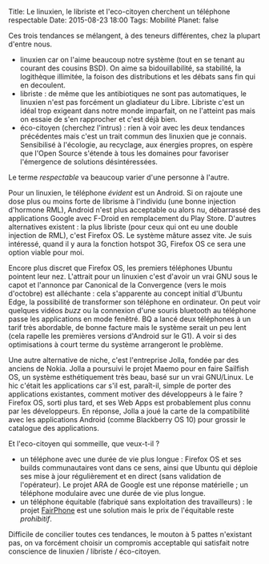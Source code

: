 Title: Le linuxien, le libriste et l'eco-citoyen cherchent un téléphone respectable
Date: 2015-08-23 18:00
Tags: Mobilité
Planet: false

Ces trois tendances se mélangent, à des teneurs différentes, chez la
plupart d'entre nous.

- linuxien car on l'aime beaucoup notre système (tout en se tenant au courant
des cousins BSD). On aime sa bidouillabilité, sa stabilité, la
logithèque illimitée, la foison des distributions et les débats sans fin qui en
decoulent.
- libriste : de même que les antibiotiques ne sont pas automatiques, le
linuxien n'est pas forcément un gladiateur du Libre. Libriste c'est un idéal
trop exigeant dans notre monde imparfait, on ne l'atteint pas mais on essaie de
s'en rapprocher et c'est déjà bien.
- éco-citoyen (cherchez l'intrus) : rien à voir avec les deux tendances
précédentes mais c'est un trait commun des linuxien que je connais. Sensibilisé
à l'écologie, au recyclage, aux énergies propres, on espère que l'Open Source
s'étende à tous les domaines pour favoriser l'émergence de solutions
désintéressées.

Le terme *respectable* va beaucoup varier d'une personne à l'autre.

Pour un linuxien, le téléphone *évident* est un Android. Si on rajoute une dose
plus ou moins forte de librisme à l'individu (une bonne injection d'hormone
RML), Android n'est plus acceptable ou alors nu, débarrassé des applications
Google avec F-Droid en remplacement du Play Store. D'autres alternatives
existent : la plus libriste (pour ceux qui ont eu une double injection de RML),
c'est Firefox OS. Le système mâture assez vite. Je suis intéressé, quand il y
aura la fonction hotspot 3G, Firefox OS ce sera une option viable pour moi.

Encore plus discret que Firefox OS, les premiers téléphones Ubuntu pointent
leur nez. L'attrait pour un linuxien c'est d'avoir un vrai GNU sous le capot et
l'annonce par Canonical de la Convergence (vers le mois d'octobre) est
alléchante : cela s'apparente au concept initial d'Ubuntu Edge, la possibilité
de transformer son téléphone en ordinateur. On peut voir quelques vidéos *buzz*
ou la connexion d'une souris bluetooth au téléphone passe les applications en
mode fenêtré. BQ a lancé deux téléphones à un tarif très abordable, de bonne
facture mais le système serait un peu lent (cela rapelle les premières versions
d'Android sur le G1). A voir si des optimisations à court terme du système
arrangeront le problème.

Une autre alternative de niche, c'est l'entreprise Jolla, fondée par des
anciens de Nokia. Jolla a poursuivi le projet Maemo pour en faire Sailfish OS,
un système esthétiquement très beau, basé sur un vrai GNU/Linux. Le hic c'était
les applications car s'il est, paraît-il, simple de porter des applications
existantes, comment motiver des développeurs à le faire ? Firefox OS, sorti
plus tard, et ses Web Apps est probablement plus connu par les développeurs. En
réponse, Jolla a joué la carte de la compatibilité avec les applications
Android (comme Blackberry OS 10) pour grossir le catalogue des applications.

Et l'eco-citoyen qui sommeille, que veux-t-il ? 

- un téléphone avec une durée de vie plus longue : Firefox OS et ses builds
communautaires vont dans ce sens, ainsi que Ubuntu qui déploie ses mise à jour
régulièrement et en direct (sans validation de l'opérateur). Le projet ARA de
Google est une réponse matérielle ; un téléphone modulaire avec une durée de
vie plus longue.
- un téléphone équitable (fabriqué sans exploitation des travailleurs) : le
projet [FairPhone](https://www.fairphone.com) est une solution mais le prix de
l'équitable reste *prohibitif*.

Difficile de concilier toutes ces tendances, le mouton à 5 pattes n'existant
pas,  on va forcément choisir un compromis acceptable qui satisfait notre
conscience de linuxien / libriste / éco-citoyen.

